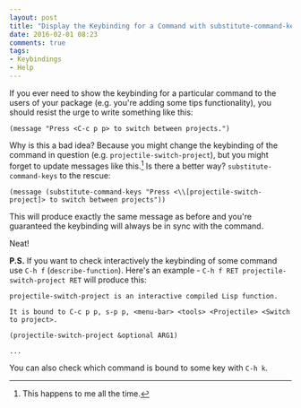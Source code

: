```yaml
---
layout: post
title: "Display the Keybinding for a Command with substitute-command-keys"
date: 2016-02-01 08:23
comments: true
tags:
- Keybindings
- Help
---
```


If you ever need to show the keybinding for a particular command to
the users of your package (e.g. you're adding some tips
functionality), you should resist the urge to write something like
this:

``` elisp
(message "Press <C-c p p> to switch between projects.")
```

Why is this a bad idea? Because you might change the keybinding of the
command in question (e.g. `projectile-switch-project`), but you might
forget to update messages like this.[^1] Is there a better way?
`substitute-command-keys` to the rescue:

``` elisp
(message (substitute-command-keys "Press <\\[projectile-switch-project]> to switch between projects"))
```

This will produce exactly the same message as before and you're
guaranteed the keybinding will always be in sync with the command.

Neat!

**P.S.** If you want to check interactively the keybinding of some command use `C-h f` (`describe-function`). Here's
an example - `C-h f RET projectile-switch-project RET` will produce this:

```
projectile-switch-project is an interactive compiled Lisp function.

It is bound to C-c p p, s-p p, <menu-bar> <tools> <Projectile> <Switch
to project>.

(projectile-switch-project &optional ARG1)

...
```

You can also check which command is bound to some key with `C-h k`.

[^1]: This happens to me all the time.
